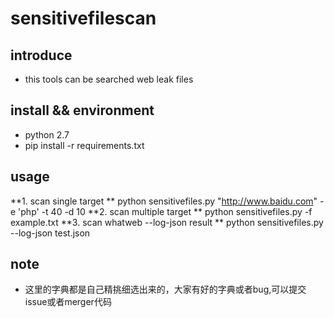 # sensitivefilescan #

## introduce ##
- this tools can be searched web leak files

## install && environment ##

- python 2.7
- pip install -r requirements.txt

## usage ##

**1. scan single target **
	python sensitivefiles.py "http://www.baidu.com" -e 'php' -t 40 -d 10
**2. scan multiple target **
	python sensitivefiles.py -f example.txt
**3. scan whatweb --log-json result **
	python sensitivefiles.py --log-json test.json

## note ##

- 这里的字典都是自己精挑细选出来的，大家有好的字典或者bug,可以提交issue或者merger代码


